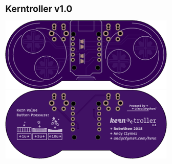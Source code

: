 # Kerntroller v1.0

![Kerntroller Front](/images/kerntroller-osh-front.png)
![Kerntroller Back](/images/kerntroller-osh-back.png)

